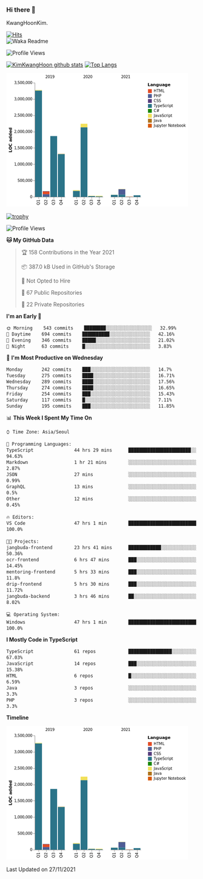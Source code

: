 ### Hi there 👋

KwangHoonKim.

[![Hits](https://hits.seeyoufarm.com/api/count/incr/badge.svg?url=https%3A%2F%2Fgithub.com%2Frhkdgns95)](https://hits.seeyoufarm.com)  
![Waka Readme](https://github.com/rhkdgns95/rhkdgns95/workflows/Waka%20Readme/badge.svg)

![Profile Views](http://img.shields.io/badge/Profile%20Views-0-blue)

[![KimKwangHoon github stats](https://github-readme-stats.vercel.app/api?username=rhkdgns95&show_icons=true)](https://github.com/rhkdgns95/github-readme-stats)   [![Top Langs](https://github-readme-stats.vercel.app/api/top-langs/?username=rhkdgns95&layout=compact)](https://github.com/rhkdgns95/github-readme-stats)   


![Chart not found](https://raw.githubusercontent.com/rhkdgns95/rhkdgns95/master/charts/bar_graph.png) 

[![trophy](https://github-profile-trophy.vercel.app/?username=rhkdgns95)](https://github.com/rhkdgns95/github-profile-trophy)

<!--START_SECTION:waka-->
![Profile Views](http://img.shields.io/badge/Profile%20Views-1-blue)

**🐱 My GitHub Data** 

> 🏆 158 Contributions in the Year 2021
 > 
> 📦 387.0 kB Used in GitHub's Storage 
 > 
> 🚫 Not Opted to Hire
 > 
> 📜 67 Public Repositories 
 > 
> 🔑 22 Private Repositories  
 > 
**I'm an Early 🐤** 

```text
🌞 Morning    543 commits    ████████░░░░░░░░░░░░░░░░░   32.99% 
🌆 Daytime    694 commits    ██████████░░░░░░░░░░░░░░░   42.16% 
🌃 Evening    346 commits    █████░░░░░░░░░░░░░░░░░░░░   21.02% 
🌙 Night      63 commits     █░░░░░░░░░░░░░░░░░░░░░░░░   3.83%

```
📅 **I'm Most Productive on Wednesday** 

```text
Monday       242 commits    ███░░░░░░░░░░░░░░░░░░░░░░   14.7% 
Tuesday      275 commits    ████░░░░░░░░░░░░░░░░░░░░░   16.71% 
Wednesday    289 commits    ████░░░░░░░░░░░░░░░░░░░░░   17.56% 
Thursday     274 commits    ████░░░░░░░░░░░░░░░░░░░░░   16.65% 
Friday       254 commits    ███░░░░░░░░░░░░░░░░░░░░░░   15.43% 
Saturday     117 commits    █░░░░░░░░░░░░░░░░░░░░░░░░   7.11% 
Sunday       195 commits    ███░░░░░░░░░░░░░░░░░░░░░░   11.85%

```


📊 **This Week I Spent My Time On** 

```text
⌚︎ Time Zone: Asia/Seoul

💬 Programming Languages: 
TypeScript               44 hrs 29 mins      ███████████████████████░░   94.63% 
Markdown                 1 hr 21 mins        ░░░░░░░░░░░░░░░░░░░░░░░░░   2.87% 
JSON                     27 mins             ░░░░░░░░░░░░░░░░░░░░░░░░░   0.99% 
GraphQL                  13 mins             ░░░░░░░░░░░░░░░░░░░░░░░░░   0.5% 
Other                    12 mins             ░░░░░░░░░░░░░░░░░░░░░░░░░   0.45%

🔥 Editors: 
VS Code                  47 hrs 1 min        █████████████████████████   100.0%

🐱‍💻 Projects: 
jangbuda-frontend        23 hrs 41 mins      ████████████░░░░░░░░░░░░░   50.36% 
ocr-frontend             6 hrs 47 mins       ███░░░░░░░░░░░░░░░░░░░░░░   14.45% 
mentoring-frontend       5 hrs 33 mins       ███░░░░░░░░░░░░░░░░░░░░░░   11.8% 
drip-frontend            5 hrs 30 mins       ███░░░░░░░░░░░░░░░░░░░░░░   11.72% 
jangbuda-backend         3 hrs 46 mins       ██░░░░░░░░░░░░░░░░░░░░░░░   8.02%

💻 Operating System: 
Windows                  47 hrs 1 min        █████████████████████████   100.0%

```

**I Mostly Code in TypeScript** 

```text
TypeScript               61 repos            ████████████████░░░░░░░░░   67.03% 
JavaScript               14 repos            ███░░░░░░░░░░░░░░░░░░░░░░   15.38% 
HTML                     6 repos             █░░░░░░░░░░░░░░░░░░░░░░░░   6.59% 
Java                     3 repos             ░░░░░░░░░░░░░░░░░░░░░░░░░   3.3% 
PHP                      3 repos             ░░░░░░░░░░░░░░░░░░░░░░░░░   3.3%

```


**Timeline**

![Chart not found](https://raw.githubusercontent.com/rhkdgns95/rhkdgns95/master/charts/bar_graph.png) 


 Last Updated on 27/11/2021
<!--END_SECTION:waka-->
